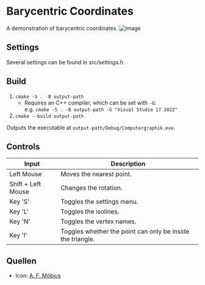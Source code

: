 # Barycentric Coordinates

A demonstration of barycentric coordinates.
![image](https://github.com/GniLudio/barycentric_coordinates/assets/50866361/69d16413-c926-4849-b9e6-aafe061d6ae1)


## Settings
Several settings can be found in *src/settings.h*.

## Build
1. `cmake -S . -B output-path`
   * Requires an C++ compiler, which can be set with `-G`:<br>
     e.g. `cmake -S . -B output-path -G "Visual Studio 17 2022"`
3. `cmake --build output-path`

Outputs the executable at `output-path/Debug/Computergraphik.exe`.

## Controls
| Input | Description |
|---|---|
| Left Mouse | Moves the nearest point. |
| Shift + Left Mouse | Changes the rotation. |
| Key 'S' | Toggles the settings menu. |
| Key 'L' | Toggles the isolines. |
| Key 'N' | Toggles the vertex names. |
| Key 'I' | Toggles whether the point can only be inside the triangle. |

## Quellen
* Icon: [A. F. Möbius](https://www.portraitindex.de/documents/obj/33213645)
